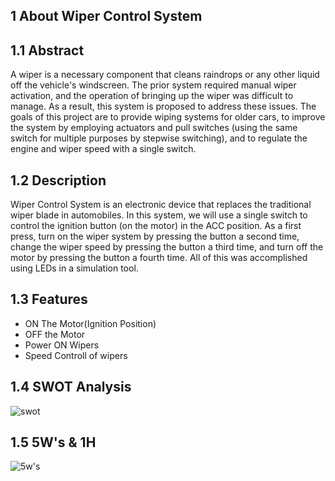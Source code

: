 ## **1 About Wiper Control System**

## **1.1 Abstract**

A wiper is a necessary component that cleans raindrops or any other liquid off the vehicle's windscreen. The prior system required manual wiper activation, and the operation of bringing up the wiper was difficult to manage. As a result, this system is proposed to address these issues. The goals of this project are to provide wiping systems for older cars, to improve the system by employing actuators and pull switches (using the same switch for multiple purposes by stepwise switching), and to regulate the engine and wiper speed with a single switch.

## **1.2 Description**

Wiper Control System is an electronic device that replaces the traditional wiper blade in automobiles. In this system, we will use a single switch to control the ignition button (on the motor) in the ACC position. As a first press, turn on the wiper system by pressing the button a second time, change the wiper speed by pressing the button a third time, and turn off the motor by pressing the button a fourth time. All of this was accomplished using LEDs in a simulation tool.

## **1.3 Features**
  - ON The Motor(Ignition Position)
  - OFF the Motor
  - Power ON Wipers
  - Speed Controll of wipers

## **1.4 SWOT Analysis**
  ![swot](https://user-images.githubusercontent.com/101082480/168465162-210bfc7a-5338-4583-80fa-6b26d59697ed.jpeg)

  ## **1.5 5W's & 1H**
  ![5w's](https://user-images.githubusercontent.com/101082480/168465176-912b829a-28f8-450b-abed-335744dcb7fc.jpeg)